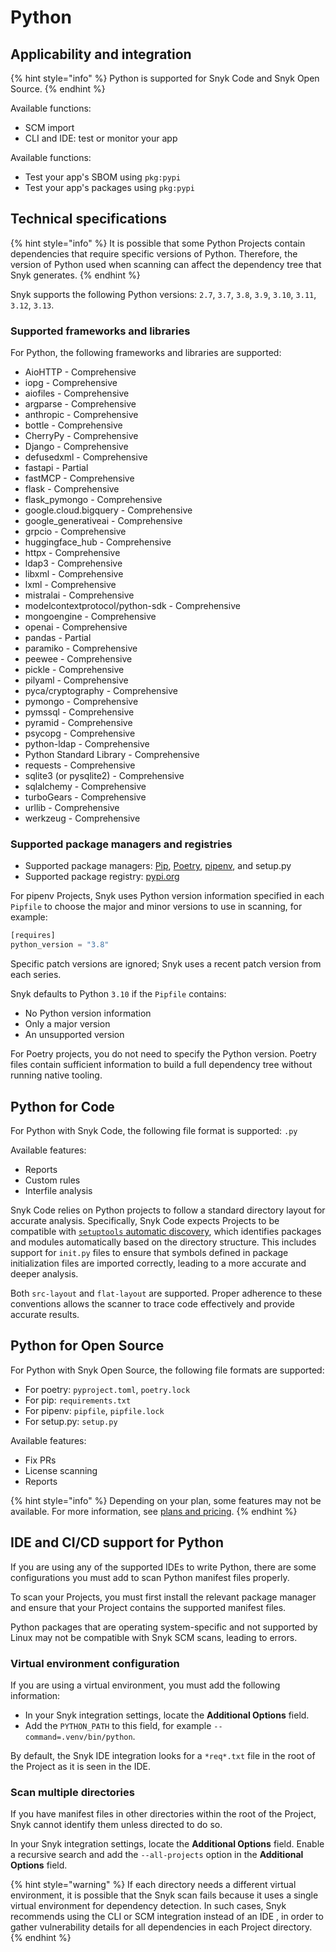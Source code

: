 # Python

## &#x20;Applicability and integration

{% hint style="info" %}
Python is supported for Snyk Code and Snyk Open Source.
{% endhint %}

Available functions:

* SCM import
* CLI and IDE: test or monitor your app

Available functions:

* Test your app's SBOM using `pkg:pypi`
* Test your app's packages using `pkg:pypi`

## Technical specifications

{% hint style="info" %}
It is possible that some Python Projects contain dependencies that require specific versions of Python. Therefore, the version of Python used when scanning can affect the dependency tree that Snyk generates.
{% endhint %}

Snyk supports the following Python versions:  `2.7`, `3.7`, `3.8`, `3.9`, `3.10`, `3.11`, `3.12`, `3.13`.

### Supported frameworks and libraries

For Python, the following frameworks and libraries are supported:

* AioHTTP - Comprehensive
* iopg - Comprehensive
* aiofiles - Comprehensive
* argparse - Comprehensive
* anthropic - Comprehensive
* bottle - Comprehensive
* CherryPy - Comprehensive
* Django - Comprehensive
* defusedxml - Comprehensive
* fastapi - Partial
* fastMCP - Comprehensive
* flask - Comprehensive
* flask\_pymongo - Comprehensive
* google.cloud.bigquery - Comprehensive
* google\_generativeai - Comprehensive
* grpcio - Comprehensive
* huggingface\_hub - Comprehensive
* httpx - Comprehensive
* ldap3 - Comprehensive
* libxml - Comprehensive
* lxml - Comprehensive
* mistralai - Comprehensive
* modelcontextprotocol/python-sdk - Comprehensive
* mongoengine - Comprehensive
* openai - Comprehensive
* pandas - Partial
* paramiko - Comprehensive
* peewee - Comprehensive
* pickle - Comprehensive
* pilyaml - Comprehensive
* pyca/cryptography - Comprehensive
* pymongo - Comprehensive
* pymssql - Comprehensive
* pyramid - Comprehensive
* psycopg - Comprehensive
* python-ldap - Comprehensive
* Python Standard Library - Comprehensive
* requests - Comprehensive
* sqlite3 (or pysqlite2) - Comprehensive
* sqlalchemy - Comprehensive
* turboGears - Comprehensive
* urllib - Comprehensive
* werkzeug - Comprehensive

### Supported package managers and registries

* Supported package managers: [Pip](https://pypi.org/project/pip/), [Poetry](https://python-poetry.org/), [pipenv](https://pipenv.pypa.io/en/latest/), and setup.py
* Supported package registry: [pypi.org](https://pypi.org/)

For pipenv Projects, Snyk uses Python version information specified in each `Pipfile` to choose the major and minor versions to use in scanning, for example:

```python
[requires]
python_version = "3.8"
```

Specific patch versions are ignored; Snyk uses a recent patch version from each series.

Snyk defaults to Python `3.10` if the `Pipfile` contains:

* No Python version information
* Only a major version
* An unsupported version

For Poetry projects, you do not need to specify the Python version. Poetry files contain sufficient information to build a full dependency tree without running native tooling.

## Python for Code

For Python with Snyk Code, the following file format is supported: `.py`

Available features:

* Reports
* Custom rules
* Interfile analysis

Snyk Code relies on Python projects to follow a standard directory layout for accurate analysis. Specifically, Snyk Code expects Projects to be compatible with [`setuptools` automatic discovery](https://setuptools.pypa.io/en/latest/userguide/package_discovery.html#auto-discovery), which identifies packages and modules automatically based on the directory structure. This includes support for `init.py` files to ensure that symbols defined in package initialization files are imported correctly, leading to a more accurate and deeper analysis.

Both `src-layout` and `flat-layout` are supported. Proper adherence to these conventions allows the scanner to trace code effectively and provide accurate results.

## Python for Open Source

For Python with Snyk Open Source, the following file formats are supported:

* For poetry: `pyproject.toml`, `poetry.lock`
* For pip: `requirements.txt`
* For pipenv: `pipfile`, `pipfile.lock`
* For setup.py: `setup.py`

Available features:

* Fix PRs
* License scanning
* Reports

{% hint style="info" %}
Depending on your plan, some features may not be available. For more information, see [plans and pricing](https://snyk.io/plans/).
{% endhint %}

## IDE and CI/CD support for Python

If you are using any of the supported IDEs to write Python, there are some configurations you must add to scan Python manifest files properly.

To scan your Projects, you must first install the relevant package manager and ensure that your Project contains the supported manifest files.

Python packages that are operating system-specific and not supported by Linux may not be compatible with Snyk SCM scans, leading to errors.

### Virtual environment configuration

If you are using a virtual environment, you must add the following information:

* In your Snyk integration settings, locate the **Additional Options** field.
* Add the `PYTHON_PATH` to this field, for example `--command=.venv/bin/python`.

By default, the Snyk IDE integration looks for a `*req*.txt` file in the root of the Project as it is seen in the IDE.

### Scan multiple directories

If you have manifest files in other directories within the root of the Project, Snyk cannot identify them unless directed to do so.

In your Snyk integration settings, locate the **Additional Options** field. Enable a recursive search and add the  `--all-projects` option in the **Additional Options** field.

{% hint style="warning" %}
If each directory needs a different virtual environment, it is possible that the Snyk scan fails because it uses a single virtual environment for dependency detection. In such cases, Snyk recommends using the CLI or SCM integration instead of an IDE , in order to gather vulnerability details for all dependencies in each Project directory.
{% endhint %}
